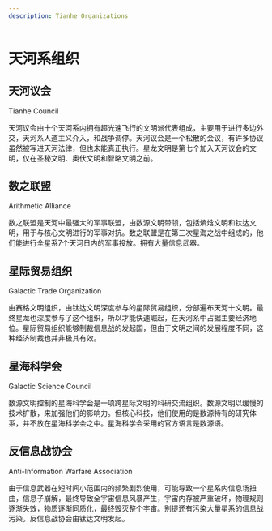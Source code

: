 ```yaml
---
description: Tianhe Organizations
---
```


# 天河系组织

## 天河议会&#x20;

Tianhe Council

天河议会由十个天河系内拥有超光速飞行的文明派代表组成，主要用于进行多边外交，天河系人道主义介入，和战争调停。天河议会是一个松散的会议，有许多协议虽然被写进天河法律，但也未能真正执行。星龙文明是第七个加入天河议会的文明，仅在圣秘文明、奥伏文明和智略文明之前。

## 数之联盟&#x20;

Arithmetic Alliance

数之联盟是天河中最强大的军事联盟，由数源文明带领，包括熵焓文明和钛达文明，用于与核心文明进行的军事对抗。数之联盟是在第三次星海之战中组成的，他们能进行全星系7个天河日内的军事投放。拥有大量信息武器。

## 星际贸易组织&#x20;

Galactic Trade Organization

由赛格文明组织，由钛达文明深度参与的星际贸易组织，分部遍布天河十文明。最终星龙也深度参与了这个组织，所以才能快速崛起，在天河系中占据主要经济地位。星际贸易组织能够制裁信息战的发起国，但由于文明之间的发展程度不同，这种经济制裁也并非极其有效。

## 星海科学会&#x20;

Galactic Science Council

数源文明控制的星海科学会是一项跨星际文明的科研交流组织。数源文明以缓慢的技术扩散，来加强他们的影响力。但核心科技，他们使用的是数源特有的研究体系，并不放在星海科学会之中。星海科学会采用的官方语言是数源语。

## 反信息战协会&#x20;

Anti-Information Warfare Association

由于信息武器在短时间小范围内的频繁剧烈使用，可能导致一个星系内信息场扭曲，信息子崩解，最终导致全宇宙信息风暴产生，宇宙内存被严重破坏，物理规则逐渐失效，物质逐渐同质化，最终毁灭整个宇宙。别提还有污染大量星系的信息战污染。反信息战协会由钛达文明发起。
